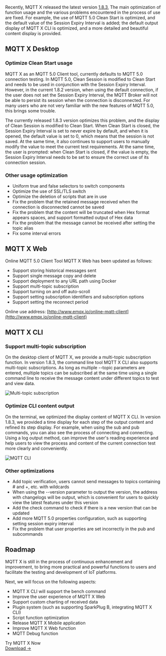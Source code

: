 Recently, MQTT X released the latest version [1.8.3](https://github.com/emqx/MQTTX/releases/tag/v1.8.3), The main optimization of function usage and the various problems encountered in the process of use are fixed. For example, the use of MQTT 5.0 Clean Start is optimized, and the default value of the Session Expiry Interval is added; the default output display of MQTT X CLI is optimized, and a more detailed and beautiful content display is provided.

## MQTT X Desktop

### Optimize Clean Start usage

MQTT X as an MQTT 5.0 Client tool, currently defaults to MQTT 5.0 connection testing. In MQTT 5.0, Clean Session is modified to Clean Start and needs to be used in conjunction with the Session Expiry Interval. However, in the current 1.8.2 version, when using the default connection, if the user does not set the Session Expiry Interval, the MQTT Broker will not be able to persist its session when the connection is disconnected. For many users who are not very familiar with the new features of MQTT 5.0, this brings some trouble.

The currently released 1.8.3 version optimizes this problem, and the display of Clean Session is modified to Clean Start. When Clean Start is closed, the Session Expiry Interval is set to never expire by default, and when it is opened, the default value is set to 0, which means that the session is not saved. At the same time, it also continues to support users to manually modify the value to meet the current test requirements. At the same time, the user is prompted: when Clean Start is closed, if the value is empty, the Session Expiry Interval needs to be set to ensure the correct use of its connection session.

### Other usage optimization

- Uniform true and false selectors to switch components
- Optimize the use of SSL/TLS switch
- Optimize the deletion of scripts that are in use
- Fix the problem that the retained message received when the connection is disconnected cannot be saved
- Fix the problem that the content will be truncated when Hex format appears spaces, and support formatted output of Hex data
- Fix the problem that the message cannot be received after setting the topic alias
- Fix some interval errors

## MQTT X Web

Online MQTT 5.0 Client Tool MQTT X Web has been updated as follows:

- Support storing historical messages sent
- Support single message copy and delete
- Support deployment to any URL path using Docker
- Support multi-topic subscription
- Support turning on and off auto-scroll
- Support setting subscription identifiers and subscription options
- Support setting the reconnect period

Online use address: [http://www.emqx.io/online-mqtt-client](http://www.emqx.io/online-mqtt-client) 

## MQTT X CLI

### Support multi-topic subscription

On the desktop client of MQTT X, we provide a multi-topic subscription function. In version 1.8.3, the command line tool MQTT X CLI also supports multi-topic subscriptions. As long as multiple --topic parameters are entered, multiple topics can be subscribed at the same time using a single command line to receive the message content under different topics to test and view data.

![Multi-topic subscription](https://assets.emqx.com/images/ed0e82a31cb7319dd3e4e54d923a0f56.png)

### Optimize CLI content output

On the terminal, we optimized the display content of MQTT X CLI. In version 1.8.3, we provided a time display for each step of the output content and refined its step display. For example, when using the sub and pub commands, you can also see the process of connecting and connecting. Using a log output method, can improve the user's reading experience and help users to view the process and content of the current connection test more clearly and conveniently.

![MQTT CLI](https://assets.emqx.com/images/d28d110dad3ee7a6bcf0e9ea0ca25820.png)

### Other optimizations

- Add topic verification, users cannot send messages to topics containing # and +, etc. with wildcards
- When using the --version parameter to output the version, the address with changelogs will be output, which is convenient for users to quickly view the latest features under this version
- Add the check command to check if there is a new version that can be updated
- Add more MQTT 5.0 properties configuration, such as supporting setting session expiry interval
- Fix the problem that user properties are set incorrectly in the pub and subcommands

## Roadmap

MQTT X is still in the process of continuous enhancement and improvement, to bring more practical and powerful functions to users and facilitate the testing and development of IoT platforms.

Next, we will focus on the following aspects:

- MQTT X CLI will support the bench command
- Improve the user experience of MQTT X Web
- Support custom charting of received data
- Plugin system (such as supporting SparkPlug B, integrating MQTT X CLI)
- Script function optimization
- Release MQTT X Mobile application
- Improve MQTT X Web function
- MQTT Debug function


<section class="promotion">
    <div>
        Try MQTT X Now
    </div>
    <a href="https://www.emqx.com/en/try?product=MQTTX" class="button is-gradient px-5">Download →</a>
</section>
